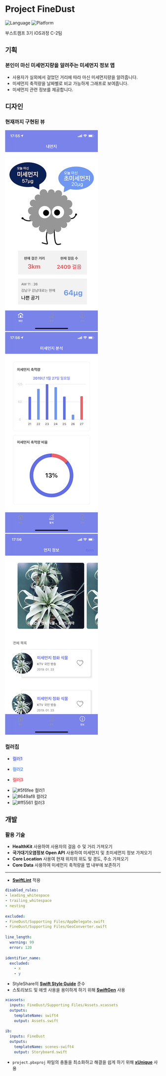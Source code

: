 # Project FineDust

![Language](https://img.shields.io/badge/swift-4.2-orange.svg)
![Platform](https://img.shields.io/badge/platform-ios-lightgrey.svg)

부스트캠프 3기 iOS과정 C-2팀

## 기획

### 본인이 마신 미세먼지량을 알려주는 미세먼지 정보 앱

- 사용자가 실외에서 걸었던 거리에 따라 마신 미세먼지량을 알려줍니다.
- 미세먼지 축적량을 날짜별로 비교 가능하게 그래프로 보여줍니다.
- 미세먼지 관련 정보를 제공합니다.

## 디자인

### 현재까지 구현된 뷰

![1](./images/1.PNG)
![2](./images/2.PNG)
![3](./images/3.PNG)

### 컬러칩

- **<p style="color:#5f6fee">컬러1</span>**
- **<p style="color:#649af8">컬러2</span>**
- **<p style="color:#ff5561">컬러3</span>**
- ![#5f6fee](https://placehold.it/15/5f6fee/000000?text=+) 컬러1
- ![#649af8](https://placehold.it/15/649af8/000000?text=+) 컬러2
- ![#ff5561](https://placehold.it/15/ff5561/000000?text=+) 컬러3

## 개발

### 활용 기술

- **HealthKit** 사용하여 사용자의 걸음 수 및 거리 가져오기
- **국가대기오염정보 Open API** 사용하여 미세먼지 및 초미세먼지 정보 가져오기
- **Core Location** 사용여 현재 위치의 위도 및 경도, 주소 가져오기
- **Core Data** 사용하여 미세먼지 축적량을 앱 내부에 보존하기

---

- **[SwiftLint](https://github.com/realm/SwiftLint)** 적용

```yaml
disabled_rules:
- leading_whitespace
- trailing_whitespace
- nesting

excluded:
- FineDust/Supporting Files/AppDelegate.swift
- FineDust/Supporting Files/GeoConverter.swift

line_length:
  warning: 99
  error: 120

identifier_name:
  excluded:
    - x
    - y
```

- StyleShare의 **[Swift Style Guide](https://github.com/StyleShare/swift-style-guide)** 준수
- 스토리보드 및 에셋 사용을 용이하게 하기 위해 **[SwiftGen](https://github.com/SwiftGen/SwiftGen)** 사용

```yaml
xcassets:
  inputs: FineDust/Supporting Files/Assets.xcassets
  outputs:
    templateName: swift4
    output: Assets.swift

ib:
  inputs: FineDust
  outputs:
    templateName: scenes-swift4
    output: Storyboard.swift
```

- `project.pbxproj` 파일의 충돌을 최소화하고 해결을 쉽게 하기 위해 **[xUnique](https://github.com/truebit/xUnique)** 사용
